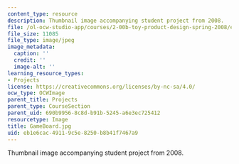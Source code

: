 ```yaml
---
content_type: resource
description: Thumbnail image accompanying student project from 2008.
file: /ol-ocw-studio-app/courses/2-00b-toy-product-design-spring-2008/eb1e6cac49119c5e8250b8b41f7467a9_GameBoard.jpg
file_size: 11085
file_type: image/jpeg
image_metadata:
  caption: ''
  credit: ''
  image-alt: ''
learning_resource_types:
- Projects
license: https://creativecommons.org/licenses/by-nc-sa/4.0/
ocw_type: OCWImage
parent_title: Projects
parent_type: CourseSection
parent_uid: 690b9956-8c8d-b91b-5245-a6e3ec725412
resourcetype: Image
title: GameBoard.jpg
uid: eb1e6cac-4911-9c5e-8250-b8b41f7467a9
---
```

Thumbnail image accompanying student project from 2008.